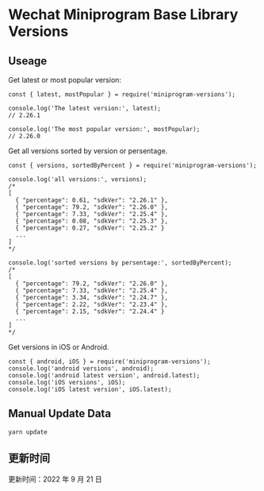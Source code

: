 
# Wechat Miniprogram Base Library Versions

## Useage

Get latest or most popular version:

```;
const { latest, mostPopular } = require('miniprogram-versions');

console.log('The latest version:', latest);
// 2.26.1

console.log('The most popular version:', mostPopular);
// 2.26.0

```

Get all versions sorted by version or persentage.

```
const { versions, sortedByPercent } = require('miniprogram-versions');

console.log('all versions:', versions);
/*
[
  { "percentage": 0.61, "sdkVer": "2.26.1" },
  { "percentage": 79.2, "sdkVer": "2.26.0" },
  { "percentage": 7.33, "sdkVer": "2.25.4" },
  { "percentage": 0.08, "sdkVer": "2.25.3" },
  { "percentage": 0.27, "sdkVer": "2.25.2" }
  ...
]
*/

console.log('sorted versions by persentage:', sortedByPercent);
/*
[
  { "percentage": 79.2, "sdkVer": "2.26.0" },
  { "percentage": 7.33, "sdkVer": "2.25.4" },
  { "percentage": 3.34, "sdkVer": "2.24.7" },
  { "percentage": 2.22, "sdkVer": "2.23.4" },
  { "percentage": 2.15, "sdkVer": "2.24.4" }
  ...
]
*/
```

Get versions in iOS or Android.

```
const { android, iOS } = require('miniprogram-versions');
console.log('android versions', android);
console.log('android latest version', android.latest);
console.log('iOS versions', iOS);
console.log('iOS latest version', iOS.latest);
```

## Manual Update Data

```
yarn update
```

## 更新时间

更新时间：2022 年 9 月 21 日
